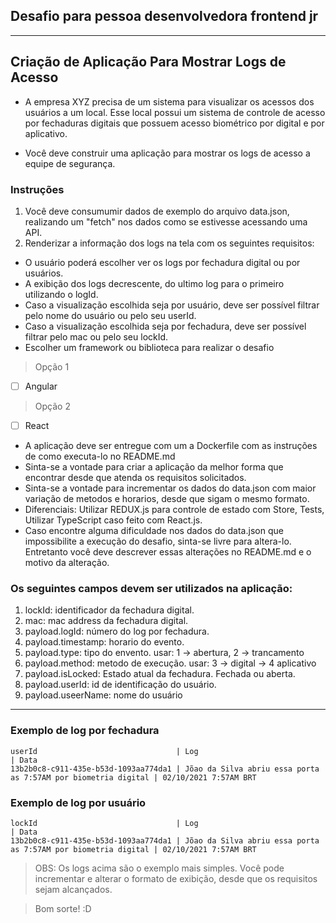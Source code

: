 ## Desafio para pessoa desenvolvedora frontend jr  

---

## Criação de Aplicação Para Mostrar Logs de Acesso
  
* A empresa XYZ precisa de um sistema para visualizar os acessos dos usuários a um local. Esse local possui um sistema de controle de acesso por fechaduras digitais que possuem acesso biométrico por digital e por aplicativo.  
  
* Você deve construir uma aplicação para mostrar os logs de acesso a equipe de segurança.


### Instruções
1. Você deve consumumir dados de exemplo do arquivo data.json, realizando um "fetch" nos dados como se estivesse acessando uma API.
2. Renderizar a informação dos logs na tela com os seguintes requisitos:
* O usuário poderá escolher ver os logs por fechadura digital ou por usuários.
* A exibição dos logs decrescente, do ultimo log para o primeiro utilizando o logId.
* Caso a visualização escolhida seja por usuário, deve ser possível filtrar pelo nome do usuário ou pelo seu userId.
* Caso a visualização escolhida seja por fechadura, deve ser possível filtrar pelo mac ou pelo seu lockId.
* Escolher um framework ou biblioteca para realizar o desafio
> Opção 1 
- [ ] Angular
> Opção 2 
- [ ] React  
* A aplicação deve ser entregue com um a Dockerfile com as instruções de como executa-lo no README.md
* Sinta-se a vontade para criar a aplicação da melhor forma que encontrar desde que atenda os requisitos solicitados.
* Sinta-se a vontade para incrementar os dados do data.json com maior variação de metodos e horarios, desde que sigam o mesmo formato.
* Diferenciais: Utilizar REDUX.js para controle de estado com Store, Tests, Utilizar TypeScript caso feito com React.js.
* Caso encontre alguma dificuldade nos dados do data.json que impossibilite a execução do desafio, sinta-se livre para altera-lo. Entretanto você deve descrever essas alterações no README.md e o motivo da alteração.

### Os seguintes campos devem ser utilizados na aplicação:
1. lockId: identificador da fechadura digital.
2. mac: mac address da fechadura digital.
3. payload.logId: número do log por fechadura.
4. payload.timestamp: horario do evento.
5. payload.type: tipo do envento. usar: 1 -> abertura, 2 -> trancamento
6. payload.method: metodo de execução. usar: 3 -> digital -> 4 aplicativo
7. payload.isLocked: Estado atual da fechadura. Fechada ou aberta.
8. payload.userId: id de identificação do usuário.
9. payload.useerName: nome do usuário
---

### Exemplo de log por fechadura
```
userId                               | Log                                                            | Data
13b2b0c8-c911-435e-b53d-1093aa774da1 | Jõao da Silva abriu essa porta as 7:57AM por biometria digital | 02/10/2021 7:57AM BRT
```
### Exemplo de log por usuário
```
lockId                               | Log                                                            | Data
13b2b0c8-c911-435e-b53d-1093aa774da1 | Jõao da Silva abriu essa porta as 7:57AM por biometria digital | 02/10/2021 7:57AM BRT
```
> OBS: Os logs acima são o exemplo mais simples. Você pode incrementar e alterar o formato de exibição, desde que os requisitos sejam alcançados.

> Bom sorte! :D